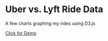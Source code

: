 # Uber vs. Lyft Ride Data
A few charts graphing my rides using D3.js

<a href="http://hankcouture.github.io/uber-lyft-data-visualization/">Click for Demo</a>
